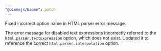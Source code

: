 ```yaml
---
"@biomejs/biome": patch
---
```


Fixed incorrect option name in HTML parser error message.

The error message for disabled text expressions incorrectly referred
to the `html.parser.textExpression` option, which does not exist.
Updated it to reference the correct `html.parser.interpolation` option.
